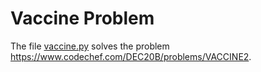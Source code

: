 # Vaccine Problem

The file [vaccine.py](probdiff.py) solves the problem https://www.codechef.com/DEC20B/problems/VACCINE2.